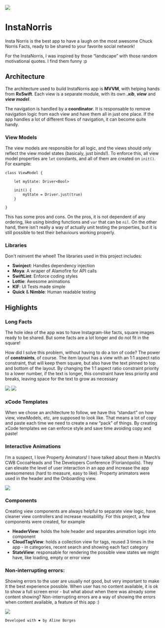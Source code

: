![](Images/InstaNorris_timeline.gif)

# InstaNorris

Insta Norris is the best app to have a laugh on the most awesome Chuck Norris Facts, ready to be shared to your favorite social network!

For the InstaNorris, I was inspired by those “landscape” with those random motivational quotes. I find them funny :p

## Architecture

The architecture used to build InstaNorris app is **MVVM**, with helping hands from **RxSwift**. Each view is a separate module, with its own **_.xib_**, **_view_** and **_view model_**.

The navigation is handled by a **coordinator**. It is responsable to remove navigation logic from each view and have them all in just one place. If the app handles a lot of different flows of navigation, it can become quite handy.

### View Models
The view models are responsible for all logic, and the views should only reflect the view model states (basicaly, just binds!). To enforce this, all view model properties are `let` constants, and all of them are created on `init()`. For example:

	class ViewModel {
		
		let myState: Driver<Bool>
		
		init() {
			myState = Driver.just(true)
		}
		
	} 
	
This has some pros and cons. On the pros, it is not dependent of any ordering, like using binding functions and `var` that can be `nil`. On the other hand, there isn't really a way of actually unit testing the properties, but it is still possible to test their behaviours working properly.

### Libraries

Don't reinvent the wheel! The libraries used in this project includes:

* **Swinject**: Handles dependency injection
* **Moya**: A wraper of Alamofire for API calls
* **SwiftLint**: Enforce coding styles
* **Lottie**: Awesome animations
* **KIF**: UI Tests made simple
* **Quick** & **Nimble**: Human readable testing


## Highlights
### Long Facts

The hole idea of the app was to have Instagram-like facts, square images ready to be shared. But some facts are a lot longer and do not fit in the square! 

How did I solve this problem, without having to do a ton of code? The power of **constraints**, of course. The item layout has a view with an 1:1 aspect ratio constraint, that will keep them square, but also have the text pinned to top and bottom of the layout. By changing the 1:1 aspect ratio constraint priority to a lower number, if the text is longer, this constraint have less priority and breaks, leaving space for the text to grow as necessary

![](Images/ShortFact.jpg)
![](Images/LongFact.jpg)

### xCode Templates
	
When we chose an architecture to follow, we have this “standart” on how view, viewModels, etc, are supposed to look like. That means a lot of copy and paste each time we need to create a new “pack” of things. By creating xCode templates we can enforce style and save time avoiding copy and paste!

### Interactive Animations

I’m a suspect, I love Property Animators! I have talked about them in March’s CWB CocoaHeads and The Developers Conference (Florianópolis). They can elevate the level of user interaction in an app and increase the app awesomeness (hard to measure, easy to like). Property animators were used in the header and the Onboarding view. 

![](Images/InstaNorris_onboarding.gif)

### Components

Creating view components are always helpful to separate view logic, have cleaner view controllers and increase reusability. For this project, a few components were created, for example

* **HeaderView**: holds the hole header and separates animation logic into component
* **CloudTagView**: holds a collection view for tags, reused 3 times in the app - in categories, recent search and showing each fact category
* **StateView**: responsable for rendering the possible view states we might have, like loading, empty or error view

### Non-interrupting errors:

Showing errors to the user are usually not good, but very important to make it the best experience possible. When user has no content available, it is ok to show a full screen error - but what about when there was already some content showing? Non-interrupting errors are a way of showing the errors when content available, a feature of this app :)

![](Images/ErrorWithContent.jpg)

	Developed with ❤️ by Aline Borges
